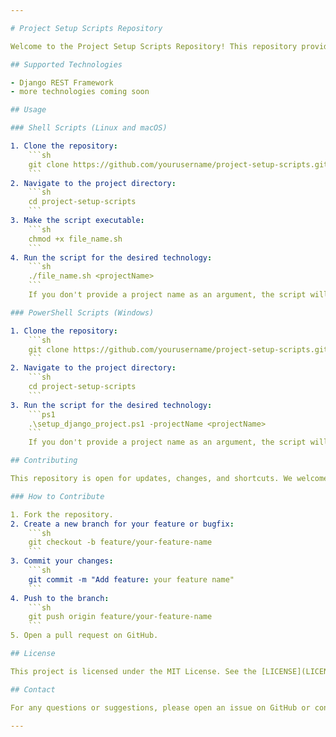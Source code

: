 ```yaml
---

# Project Setup Scripts Repository

Welcome to the Project Setup Scripts Repository! This repository provides shell (`.sh`) and PowerShell (`.ps1`) scripts for setting up basic projects for various technologies. Our aim is to simplify the initial setup process for developers by providing ready-to-use scripts.

## Supported Technologies

- Django REST Framework
- more technologies coming soon

## Usage

### Shell Scripts (Linux and macOS)

1. Clone the repository:
    ```sh
    git clone https://github.com/yourusername/project-setup-scripts.git
    ```
2. Navigate to the project directory:
    ```sh
    cd project-setup-scripts
    ```
3. Make the script executable:
    ```sh
    chmod +x file_name.sh
    ```
4. Run the script for the desired technology:
    ```sh
    ./file_name.sh <projectName>
    ```
    If you don't provide a project name as an argument, the script will prompt you to enter it.

### PowerShell Scripts (Windows)

1. Clone the repository:
    ```sh
    git clone https://github.com/yourusername/project-setup-scripts.git
    ```
2. Navigate to the project directory:
    ```sh
    cd project-setup-scripts
    ```
3. Run the script for the desired technology:
    ```ps1
    .\setup_django_project.ps1 -projectName <projectName>
    ```
    If you don't provide a project name as an argument, the script will prompt you to enter it.

## Contributing

This repository is open for updates, changes, and shortcuts. We welcome contributions from the community! If you have a script for a new technology or improvements for existing scripts, feel free to submit a pull request.

### How to Contribute

1. Fork the repository.
2. Create a new branch for your feature or bugfix:
    ```sh
    git checkout -b feature/your-feature-name
    ```
3. Commit your changes:
    ```sh
    git commit -m "Add feature: your feature name"
    ```
4. Push to the branch:
    ```sh
    git push origin feature/your-feature-name
    ```
5. Open a pull request on GitHub.

## License

This project is licensed under the MIT License. See the [LICENSE](LICENSE) file for details.

## Contact

For any questions or suggestions, please open an issue on GitHub or contact the repository maintainers.

---
```

